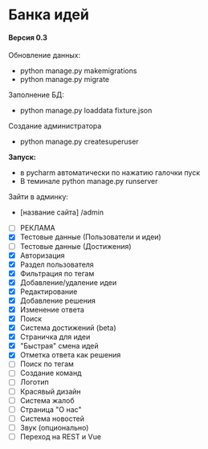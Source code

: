 # Банка идей
#### Версия 0.3

Обновление данных: 
* python manage.py makemigrations
* python manage.py migrate 

Заполнение БД:
* python manage.py loaddata fixture.json

Создание администратора
* python manage.py createsuperuser

**Запуск:**
* в pycharm автоматически по нажатию галочки пуск
* В теминале python manage.py runserver

Зайти в админку: 
* [название сайта] /admin


- [ ] РЕКЛАМА
- [x] Тестовые данные (Пользователи и идеи)
- [ ] Тестовые данные (Достижения)
- [x] Авторизация
- [x] Раздел пользователя
- [x] Фильтрация по тегам
- [x] Добавление/удаление идеи
- [x] Редактирование
- [x] Добавление решения
- [x] Изменение ответа
- [x] Поиск
- [x] Система достижений (beta)
- [x] Страничка для идеи
- [x] "Быстрая" смена идей
- [x] Отметка ответа как решения
- [ ] Поиск по тегам
- [ ] Создание команд
- [ ] Логотип
- [ ] Красявый дизайн
- [ ] Система жалоб
- [ ] Страница "О нас"
- [ ] Система новостей
- [ ] Звук (опционально)
- [ ] Переход на REST и Vue